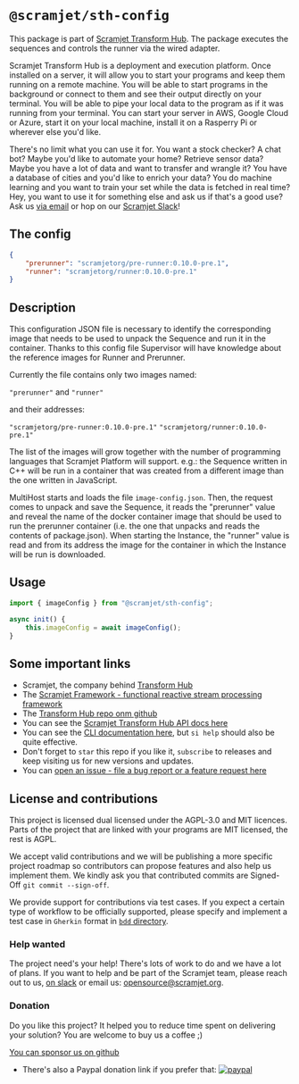 # `@scramjet/sth-config`

This package is part of [Scramjet Transform Hub](https://www.npmjs.org/package/@scramjet/sth). The package executes the sequences and controls the runner via the wired adapter.

Scramjet Transform Hub is a deployment and execution platform. Once installed on a server, it will allow you to start your programs and keep them running on a remote machine. You will be able to start programs in the background or connect to them and see their output directly on your terminal. You will be able to pipe your local data to the program as if it was running from your terminal. You can start your server in AWS, Google Cloud or Azure, start it on your local machine, install it on a Rasperry Pi or wherever else you'd like.

There's no limit what you can use it for. You want a stock checker? A chat bot? Maybe you'd like to automate your home? Retrieve sensor data? Maybe you have a lot of data and want to transfer and wrangle it? You have a database of cities and you'd like to enrich your data? You do machine learning and you want to train your set while the data is fetched in real time? Hey, you want to use it for something else and ask us if that's a good use? Ask us [via email](mailto:get@scramjet.org) or hop on our [Scramjet Slack](https://join.slack.com/t/scramjetframework/shared_invite/enQtODg2MDIyMTQ5MzUxLTVlNTIwMmFlYWU0YTg2ZTg1YmFiOTZkZTdhNzNmNjE2ZmQ3ZWQzZjI5MGQyZDAyOWM2NDc5YzdmZGQzNGI3YTU)!

## The config

```json
{
    "prerunner": "scramjetorg/pre-runner:0.10.0-pre.1",
    "runner": "scramjetorg/runner:0.10.0-pre.1"
}
```

## Description

This configuration JSON file is necessary to identify the corresponding image that needs to be used to unpack the Sequence and run it in the container. Thanks to this config file Supervisor will have knowledge about the reference images for Runner and Prerunner.

Currently the file contains only two images named:

`"prerunner"`
and
`"runner"`

 and their addresses:

`"scramjetorg/pre-runner:0.10.0-pre.1"`
`"scramjetorg/runner:0.10.0-pre.1"`

The list of the images will grow together with the number of programming languages that Scramjet Platform will support. e.g.: the Sequence written in C++ will be run in a container that was created from a different image than the one written in JavaScript.

MultiHost starts and loads the file `image-config.json`. Then, the request comes to unpack and save the Sequence, it reads the "prerunner" value and reveal the name of the docker container image that should be used to run the prerunner container (i.e. the one that unpacks and reads the contents of package.json). When starting the Instance, the "runner" value is read and from its address the image for the container in which the Instance will be run is downloaded.

## Usage

[comment]: < I am not sure if the usage below is OK, please correct if not, thank you form the mountain! ;) >

```js
import { imageConfig } from "@scramjet/sth-config";

async init() {
    this.imageConfig = await imageConfig();
}
```


## Some important links

* Scramjet, the company behind [Transform Hub](https://scramjet.org)
* The [Scramjet Framework - functional reactive stream processing framework](https://framework.scramjet.org)
* The [Transform Hub repo onm github](https://github.com/scramjetorg/transform-hub)
* You can see the [Scramjet Transform Hub API docs here](https://github.com/scramjetorg/transform-hub/tree/release/0.10/docs/development-guide/stream-and-api.md)
* You can see the [CLI documentation here](https://github.com/scramjetorg/transform-hub/tree/release/0.10/docs/development-guide/scramjet-interface-cli.md), but `si help` should also be quite effective.
* Don't forget to `star` this repo if you like it, `subscribe` to releases and keep visiting us for new versions and updates.
* You can [open an issue - file a bug report or a feature request here](https://github.com/scramjetorg/transform-hub/issues/new/choose)

## License and contributions

This project is licensed dual licensed under the AGPL-3.0 and MIT licences. Parts of the project that are linked with your programs are MIT licensed, the rest is AGPL.

We accept valid contributions and we will be publishing a more specific project roadmap so contributors can propose features and also help us implement them. We kindly ask you that contributed commits are Signed-Off `git commit --sign-off`.

We provide support for contributions via test cases. If you expect a certain type of workflow to be officially supported, please specify and implement a test case in `Gherkin` format in [`bdd` directory](./bdd).

### Help wanted

The project need's your help! There's lots of work to do and we have a lot of plans. If you want to help and be part of the Scramjet team, please reach out to us, [on slack](https://join.slack.com/t/scramjetframework/shared_invite/zt-bb16pluv-XlICrq5Khuhbq5beenP2Fg) or email us: [opensource@scramjet.org](opensource@scramjet.org).

### Donation

Do you like this project? It helped you to reduce time spent on delivering your solution? You are welcome to buy us a coffee ;)

[You can sponsor us on github](https://github.com/sponsors/scramjetorg)

* There's also a Paypal donation link if you prefer that: [![paypal](https://www.paypalobjects.com/en_US/i/btn/btn_donateCC_LG.gif)](https://www.paypal.com/cgi-bin/webscr?cmd=_s-xclick&hosted_button_id=7F7V65C43EBMW)
